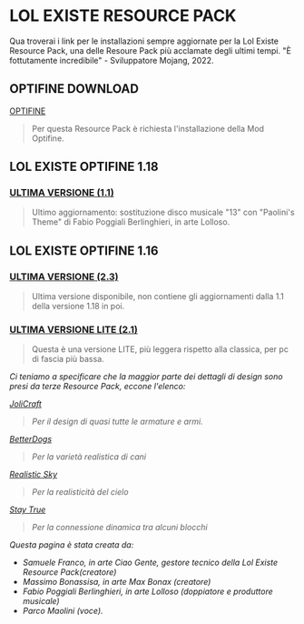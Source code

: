 # **LOL EXISTE RESOURCE PACK**
Qua troverai i link per le installazioni sempre aggiornate per la Lol Existe Resource Pack, una delle Resoure Pack più acclamate degli ultimi tempi.
"È fottutamente incredibile" - Sviluppatore Mojang, 2022.
## **OPTIFINE DOWNLOAD**

[OPTIFINE](https://optifine.net/downloads)
> Per questa Resource Pack è richiesta l'installazione della Mod Optifine.

## **LOL EXISTE OPTIFINE 1.18**

### [ULTIMA VERSIONE (1.1)](https://github.com/CiaoGente24/Lol-Existe-Resource-Pack-MC/raw/main/LOL%20EXISTE%20%5BOptifine%201.18%5D%20v1.1.zip)
> Ultimo aggiornamento: sostituzione disco musicale "13" con "Paolini's Theme" di Fabio Poggiali Berlinghieri, in arte Lolloso.

## **LOL EXISTE OPTIFINE 1.16**

### [ULTIMA VERSIONE (2.3)](https://github.com/CiaoGente24/Lol-Existe-Resource-Pack-MC/raw/main/BONAX%20CG%20RP%202.3.zip)
> Ultima versione disponibile, non contiene gli aggiornamenti dalla 1.1 della versione 1.18 in poi.

### [ULTIMA VERSIONE LITE (2.1)](https://github.com/CiaoGente24/Lol-Existe-Resource-Pack-MC/raw/main/BONAX%20e%20CG%202.1%20LITE.zip)
> Questa è una versione LITE, più leggera rispetto alla classica, per pc di fascia più bassa.


*Ci teniamo a specificare che la maggior parte dei dettagli di design sono presi da terze Resource Pack, eccone l'elenco:*


*[JoliCraft](https://resourcepack.net/jolicraft-resource-pack/)*
> *Per il design di quasi tutte le armature e armi.*

*[BetterDogs](https://www.curseforge.com/minecraft/texture-packs/better-dogs)*
> *Per la varietà realistica di cani*

*[Realistic Sky](https://www.planetminecraft.com/texture-pack/realistic-sky-resource-pack-by-fire-eagle/)*
> *Per la realisticità del cielo*

*[Stay True](https://www.curseforge.com/minecraft/texture-packs/stay-true)*
> *Per la connessione dinamica tra alcuni blocchi*




*Questa pagina è stata creata da:*
- *Samuele Franco, in arte Ciao Gente, gestore tecnico della Lol Existe Resource Pack(creatore)*
- *Massimo Bonassisa, in arte Max Bonax (creatore)*
- *Fabio Poggiali Berlinghieri, in arte Lolloso (doppiatore e produttore musicale)*
- *Parco Maolini (voce).*






